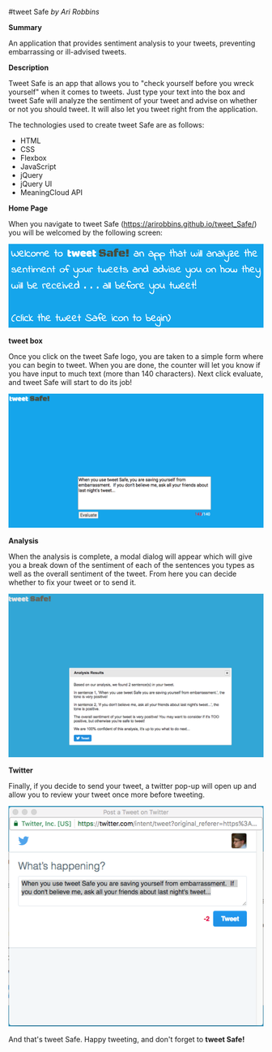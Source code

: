 #tweet Safe 
*by Ari Robbins*


**Summary**

An application that provides sentiment analysis to your tweets, preventing embarrassing or ill-advised tweets.

**Description**

Tweet Safe is an app that allows you to "check yourself before you wreck yourself" when it comes to tweets. Just type your text into the box and tweet Safe will analyze the sentiment of your tweet and advise on whether or not you should tweet. It will also let you tweet right from the application.

The technologies used to create tweet Safe are as follows:
* HTML
* CSS
* Flexbox
* JavaScript
* jQuery
* jQuery UI
* MeaningCloud API

**Home Page**

When you navigate to tweet Safe (https://arirobbins.github.io/tweet_Safe/) you will be welcomed by the following screen:

![Home Screen](homescreen.png)

**tweet box**

Once you click on the tweet Safe logo, you are taken to a simple form where you can begin to tweet.  When you are done, the counter will let you know if you have input to much text (more than 140 characters).  Next click evaluate, and tweet Safe will start to do its job!

![tweet box](tweetbox2.png)

**Analysis**

When the analysis is complete, a modal dialog will appear which will give you a break down of the sentiment of each of the sentences you types as well as the overall sentiment of the tweet.  From here you can decide whether to fix your tweet or to send it.

![](tboxanalysis.png)

**Twitter**

Finally, if you decide to send your tweet, a twitter pop-up will open up and allow you to review your tweet once more before tweeting.


![tweet](tweet.png)

And that's tweet Safe.  Happy tweeting, and don't forget to **tweet Safe!**

